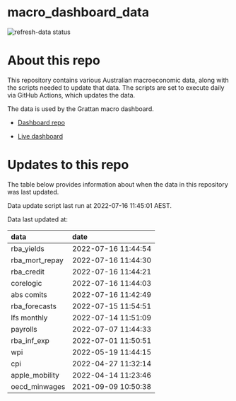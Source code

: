 
<!-- README.md is generated from README.Rmd. Please edit that file -->

# macro\_dashboard\_data

<!-- badges: start -->

![refresh-data
status](https://github.com/grattan/macro_dashboard_data/workflows/refresh-data/badge.svg)

<!-- badges: end -->

# About this repo

This repository contains various Australian macroeconomic data, along
with the scripts needed to update that data. The scripts are set to
execute daily via GitHub Actions, which updates the data.

The data is used by the Grattan macro dashboard.

  - [Dashboard repo](https://github.com/grattan/macrodashboard)

  - [Live dashboard](https://mattcowgill.shinyapps.io/macrodashboard/)

# Updates to this repo

The table below provides information about when the data in this
repository was last updated.

Data update script last run at 2022-07-16 11:45:01 AEST.

Data last updated at:

| data             | date                |
| :--------------- | :------------------ |
| rba\_yields      | 2022-07-16 11:44:54 |
| rba\_mort\_repay | 2022-07-16 11:44:30 |
| rba\_credit      | 2022-07-16 11:44:21 |
| corelogic        | 2022-07-16 11:44:03 |
| abs comits       | 2022-07-16 11:42:49 |
| rba\_forecasts   | 2022-07-15 11:54:51 |
| lfs monthly      | 2022-07-14 11:51:09 |
| payrolls         | 2022-07-07 11:44:33 |
| rba\_inf\_exp    | 2022-07-01 11:50:51 |
| wpi              | 2022-05-19 11:44:15 |
| cpi              | 2022-04-27 11:32:14 |
| apple\_mobility  | 2022-04-14 11:23:46 |
| oecd\_minwages   | 2021-09-09 10:50:38 |
